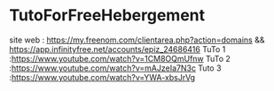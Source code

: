 # TutoForFreeHebergement
site web : https://my.freenom.com/clientarea.php?action=domains &&  https://app.infinityfree.net/accounts/epiz_24686416 
TuTo 1 :https://www.youtube.com/watch?v=1CM8OQmUfnw
TuTo 2 :https://www.youtube.com/watch?v=mAJzeIa7N3c
Tuto 3 :https://www.youtube.com/watch?v=YWA-xbsJrVg
